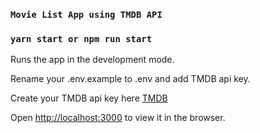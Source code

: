 ### `Movie List App using TMDB API`

### `yarn start or npm run start`

Runs the app in the development mode.<br />

Rename your .env.example to .env and add TMDB api key.<br/>

Create your TMDB api key here [TMDB](https://www.themoviedb.org/) <br/>

Open [http://localhost:3000](http://localhost:3000) to view it in the browser.